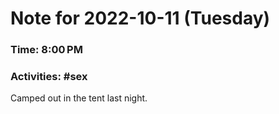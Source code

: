 # Note for 2022-10-11 (Tuesday)
### Time: 8:00 PM
### Activities: #sex

Camped out in the tent last night.

